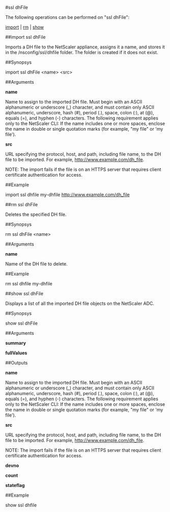 #ssl dhFile

The following operations can be performed on "ssl dhFile":


[import](#import-ssl-dhfile) | [rm](#rm-ssl-dhfile) | [show](#show-ssl-dhfile)

##import ssl dhFile

Imports a DH file to the NetScaler appliance, assigns it a name, and stores it in the /nsconfig/ssl/dhfile folder. The folder is created if it does not exist.


##Synopsys

import ssl dhFile &lt;name> &lt;src>


##Arguments

<b>name</b>
Name to assign to the imported DH file.  Must begin with an ASCII alphanumeric or underscore (_) character, and must contain only ASCII alphanumeric, underscore, hash (#), period (.), space, colon (:), at (@), equals (=), and hyphen (-) characters. The following requirement applies only to the NetScaler CLI: If the name includes one or more spaces, enclose the name in double or single quotation marks (for example, "my file" or 'my file').

<b>src</b>
URL specifying the protocol, host, and path, including file name, to the DH file to be imported. For example, http://www.example.com/dh_file.  
NOTE: The import fails if the file is on an HTTPS server that requires client certificate authentication for access.



##Example

import ssl dhfile my-dhfile http://www.example.com/dh_file

##rm ssl dhFile

Deletes the specified DH file.


##Synopsys

rm ssl dhFile &lt;name>


##Arguments

<b>name</b>
Name of the DH file to delete.



##Example

rm ssl dhfile my-dhfile

##show ssl dhFile

Displays a list of all the imported DH file objects on the NetScaler ADC.


##Synopsys

show ssl dhFile


##Arguments

<b>summary</b>

<b>fullValues</b>



##Outputs

<b>name</b>
Name to assign to the imported DH file.  Must begin with an ASCII alphanumeric or underscore (_) character, and must contain only ASCII alphanumeric, underscore, hash (#), period (.), space, colon (:), at (@), equals (=), and hyphen (-) characters. The following requirement applies only to the NetScaler CLI: If the name includes one or more spaces, enclose the name in double or single quotation marks (for example, "my file" or 'my file').

<b>src</b>
URL specifying the protocol, host, and path, including file name, to the DH file to be imported. For example, http://www.example.com/dh_file.  
NOTE: The import fails if the file is on an HTTPS server that requires client certificate authentication for access.

<b>devno</b>

<b>count</b>

<b>stateflag</b>



##Example

show ssl dhfile

